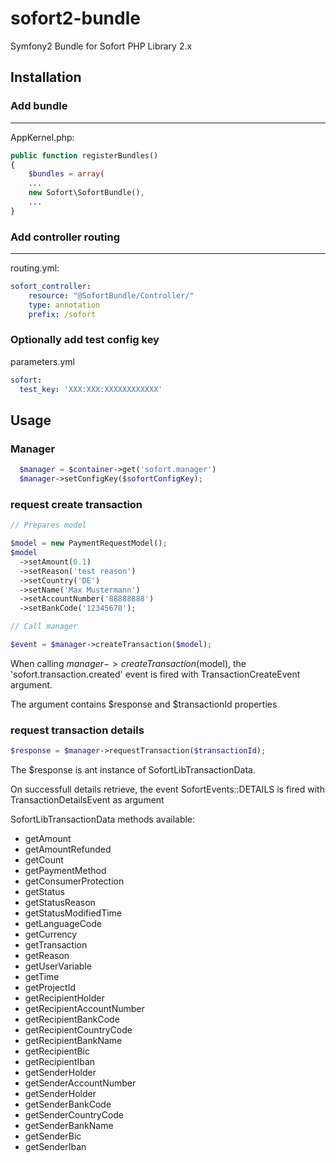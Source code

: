 sofort2-bundle
==============

Symfony2 Bundle for Sofort PHP Library 2.x

Installation
------

### Add bundle
---

AppKernel.php:

```php
public function registerBundles()
{
    $bundles = array(
    ...
    new Sofort\SofortBundle(),
    ...
}
```

### Add controller routing
---

routing.yml:
``` yml
sofort_controller:
    resource: "@SofortBundle/Controller/"
    type: annotation
    prefix: /sofort
```

### Optionally add test config key
parameters.yml
``` yml
sofort:
  test_key: 'XXX:XXX:XXXXXXXXXXXX'
```

Usage
-----

### Manager

``` php
  $manager = $container->get('sofort.manager')
  $manager->setConfigKey($sofortConfigKey);
```

### request create transaction

``` php
// Prepares model

$model = new PaymentRequestModel();
$model
  ->setAmount(0.1)
  ->setReason('test reason')
  ->setCountry('DE')
  ->setName('Max Mustermann')
  ->setAccountNumber('88888888')
  ->setBankCode('12345678');

// Call manager

$event = $manager->createTransaction($model);
```

When calling $manager->createTransaction($model), the 'sofort.transaction.created' event is fired with TransactionCreateEvent argument.

The argument contains $response and $transactionId properties

### request transaction details

``` php
$response = $manager->requestTransaction($transactionId);
```

The $response is ant instance of SofortLibTransactionData.

On successfull details retrieve, the event SofortEvents::DETAILS is fired with TransactionDetailsEvent as argument


SofortLibTransactionData methods available:

* getAmount
* getAmountRefunded
* getCount
* getPaymentMethod
* getConsumerProtection
* getStatus
* getStatusReason
* getStatusModifiedTime
* getLanguageCode
* getCurrency
* getTransaction
* getReason
* getUserVariable
* getTime
* getProjectId
* getRecipientHolder
* getRecipientAccountNumber
* getRecipientBankCode
* getRecipientCountryCode
* getRecipientBankName
* getRecipientBic
* getRecipientIban
* getSenderHolder
* getSenderAccountNumber
* getSenderHolder
* getSenderBankCode
* getSenderCountryCode
* getSenderBankName
* getSenderBic
* getSenderIban
